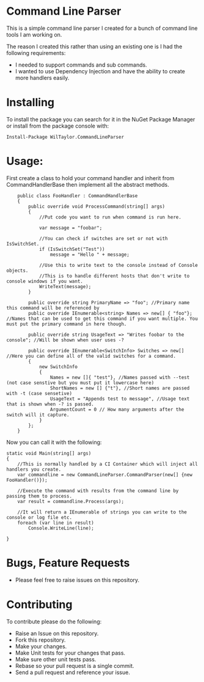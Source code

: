 # Command Line Parser
This is a simple command line parser I created for a bunch of command line tools I am working on.

The reason I created this rather than using an existing one is I had the following requirements:

* I needed to support commands and sub commands.
* I wanted to use Dependency Injection and have the ability to create more handlers easily.

# Installing
To install the package you can search for it in the NuGet Package Manager or install from the package console with: 

```
Install-Package WilTaylor.CommandLineParser
```

# Usage:
First create a class to hold your command handler and inherit from CommandHandlerBase then implement all the abstract methods.

```
    public class FooHandler : CommandHandlerBase
    {
        public override void ProcessCommand(string[] args)
        {
            //Put code you want to run when command is run here.

            var message = "foobar";

            //You can check if switches are set or not with IsSwitchSet.
            if (IsSwitchSet("Test"))
                message = "Hello " + message;

            //Use this to write text to the console instead of Console objects.
            //This is to handle different hosts that don't write to console windows if you want.
            WriteText(message);
        }

        public override string PrimaryName => "foo"; //Primary name this command will be referenced by
        public override IEnumerable<string> Names => new[] { "foo"}; //Names that can be used to get this command if you want multiple. You must put the primary command in here though.

        public override string UsageText => "Writes foobar to the console"; //Will be shown when user uses -?

        public override IEnumerable<SwitchInfo> Switches => new[] //Here you can define all of the valid switches for a command.
        {
            new SwitchInfo
            {
                Names = new []{ "test"}, //Names passed with --test (not case senstive but you must put it lowercase here)
                ShortNames = new [] {"t"}, //Short names are passed with -t (case sensetive)
                UsageText = "Appends test to message", //Usage text that is shown when -? is passed.
                ArgumentCount = 0 // How many arguments after the switch will it capture.
            }
        };
    }
```

Now you can call it with the following:

```
static void Main(string[] args)
{
    //This is normally handled by a CI Container which will inject all handlers you create.
    var commandline = new CommandLineParser.CommandParser(new[] {new FooHandler()});

    //Execute the command with results from the command line by passing them to process.
    var result = commandline.Process(args);

    //It will return a IEnumerable of strings you can write to the console or log file etc.
    foreach (var line in result)
        Console.WriteLine(line);

}
```

# Bugs, Feature Requests
* Please feel free to raise issues on this repository.

# Contributing
To contribute please do the following:

* Raise an Issue on this repository.
* Fork this repository.
* Make your changes.
* Make Unit tests for your changes that pass.
* Make sure other unit tests pass.
* Rebase so your pull request is a single commit.
* Send a pull request and reference your issue.

